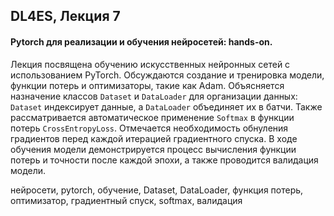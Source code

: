 ## DL4ES, Лекция 7

#### Pytorch для реализации и обучения нейросетей: hands-on.



Лекция посвящена обучению искусственных нейронных сетей с использованием PyTorch. Обсуждаются создание и тренировка модели, функции потерь и оптимизаторы, такие как Adam. Объясняется назначение классов `Dataset` и `DataLoader` для организации данных: `Dataset` индексирует данные, а `DataLoader` объединяет их в батчи. Также рассматривается автоматическое применение `Softmax` в функции потерь `CrossEntropyLoss`. Отмечается необходимость обнуления градиентов перед каждой итерацией градиентного спуска. В ходе обучения модели демонстрируется процесс вычисления функции потерь и точности после каждой эпохи, а также проводится валидация модели.



нейросети, pytorch, обучение, Dataset, DataLoader, функция потерь, оптимизатор, градиентный спуск, softmax, валидация